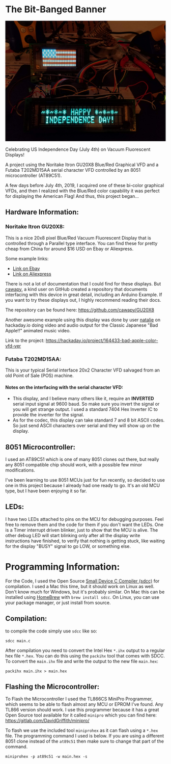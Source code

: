 # The Bit-Banged Banner

![Image of the displays in action](bit_banged_banner.jpg)

Celebrating US Independence Day (July 4th) on Vacuum Fluorescent Displays!

A project using the Noritake Itron GU20X8 Blue/Red Graphical VFD and a Futaba T202MD15AA serial character VFD controlled by an 8051 microcontroller (AT89C51). 

A few days before July 4th, 2019, I acquired one of these bi-color graphical VFDs, and then I realized with the Blue/Red color capability it was perfect for displaying the American Flag! And thus, this project began...

## Hardware Information:

### Noritake Itron GU20X8:
This is a nice 20x8 pixel Blue/Red Vacuum Fluorescent Display that is controlled through a Parallel type interface. You can find these for pretty cheap from China for around $16 USD on Ebay or Aliexpress.

Some example links:
- [Link on Ebay](https://www.ebay.com/itm/20x8-VFD-Screen-Panel-3-Color-Graphical-Lattice-SCM-Vacuum-Fluorescent-Display/273373691704?ssPageName=STRK%3AMEBIDX%3AIT&_trksid=p2057872.m2749.l2649)
- [Link on Aliexpress](https://www.aliexpress.com/item/32638805488.html)

There is not a lot of documentation that I could find for these displays. But [cawapy](https://github.com/cawapy), a kind user on GitHub created a repository that documents interfacing with this device in great detail, including an Arduino Example. If you want to try these displays out, I highly recommend reading their docs.

The repository can be found here:
https://github.com/cawapy/GU20X8

Another awesome example using this display was done by user [natalie](https://hackaday.io/natalieee) on hackaday.io doing video and audio output for the Classic Japanese "Bad Apple!!" animated music video.

Link to the project:
https://hackaday.io/project/164433-bad-apple-color-vfd-ver

### Futaba T202MD15AA:
This is your typical Serial interface 20x2 Character VFD salvaged from an old Point of Sale (POS) machine.

#### Notes on the interfacing with the serial character VFD:
* This display, and I believe many others like it, require an **INVERTED** serial input signal at 9600 baud. So make sure you invert the signal or you will get strange output. I used a standard 7404 Hex Inverter IC to provide the inverter for the signal. 
* As for the codec, this display can take standard 7 and 8 bit ASCII codes. So just send ASCII characters over serial and they will show up on the display.

## 8051 Microcontroller:
I used an AT89C51 which is one of many 8051 clones out there, but really any 8051 compatible chip should work, with a possible few minor modifications. 

I've been learning to use 8051 MCUs just for fun recently, so decided to use one in this project because I already had one ready to go. It's an old MCU type, but I have been enjoying it so far.

## LEDs:
I have two LEDs attached to pins on the MCU for debugging purposes. Feel free to remove them and the code for them if you don't want the LEDs. One is a Timer interrupt driven blinker, just to show that the MCU is alive. The other debug LED will start blinking only after all the display write instructions have finished, to verify that nothing is getting stuck, like waiting for the display "BUSY" signal to go LOW, or something else.

# Programming Information:
For the Code, I used the Open Source [Small Device C Compiler (sdcc)](http://sdcc.sourceforge.net/) for compilation. I used a Mac this time, but it should work on Linux as well. Don't know much for Windows, but it's probably similar. On Mac this can be installed using [HomeBrew](https://brew.sh/) with `brew install sdcc`. On Linux, you can use your package manager, or just install from source.

## Compilation:
to compile the code simply use `sdcc` like so:
```
sdcc main.c
```

After compilation you need to convert the Intel Hex `*.ihx` output to a regular hex file `*.hex`.
You can do this using the `packihx` tool that comes with SDCC.
To convert the `main.ihx` file and write the output to the new file `main.hex`:
```
packihx main.ihx > main.hex
```

## Flashing the Microcontroller:
To Flash the Microcontroller I used the TL866CS MiniPro Programmer, which seems to be able to flash almost any MCU or EPROM I've found. Any TL866 version should work.
I use this programmer because it has a great Open Source tool available for it called `minipro` which you can find here:
https://gitlab.com/DavidGriffith/minipro/

To flash we use the included tool `miniprohex` as it can flash using a `*.hex` file. The programming command I used is below. If you are using a different 8051 clone instead of the `at89c51` then make sure to change that part of the command.
```
miniprohex -p at89c51 -w main.hex -s
```


